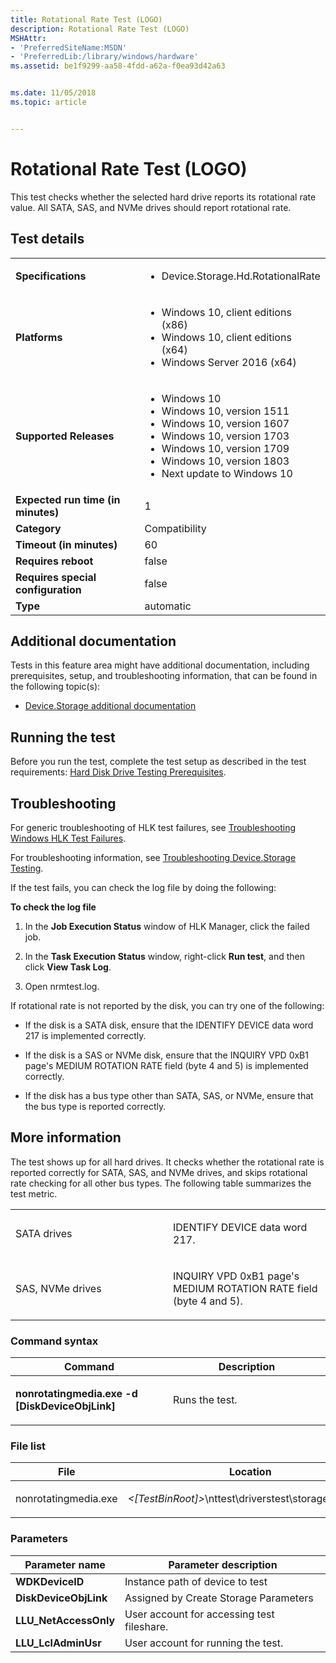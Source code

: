 ```yaml
---
title: Rotational Rate Test (LOGO)
description: Rotational Rate Test (LOGO)
MSHAttr:
- 'PreferredSiteName:MSDN'
- 'PreferredLib:/library/windows/hardware'
ms.assetid: be1f9299-aa58-4fdd-a62a-f0ea93d42a63


ms.date: 11/05/2018
ms.topic: article


---
```


# <span id="p_hlk_test.f629dae0-2e7c-4b36-a88d-a38d8f09a2dc"></span>Rotational Rate Test (LOGO)


This test checks whether the selected hard drive reports its rotational rate value. All SATA, SAS, and NVMe drives should report rotational rate.

## Test details

|||
|---|---|
| **Specifications**  | <ul><li>Device.Storage.Hd.RotationalRate</li></ul> |  
| **Platforms**   | <ul><li>Windows 10, client editions (x86)</li><li>Windows 10, client editions (x64)</li><li>Windows Server 2016 (x64)</li></ul> |
| **Supported Releases** | <ul><li>Windows 10</li><li>Windows 10, version 1511</li><li>Windows 10, version 1607</li><li>Windows 10, version 1703</li><li>Windows 10, version 1709</li><li>Windows 10, version 1803</li><li>Next update to Windows 10</li></ul> |
|**Expected run time (in minutes)**| 1 |
|**Category**| Compatibility |
|**Timeout (in minutes)**| 60 |
|**Requires reboot**| false |
|**Requires special configuration**| false |
|**Type**| automatic |



## <span id="Additional_documentation"></span><span id="additional_documentation"></span><span id="ADDITIONAL_DOCUMENTATION"></span>Additional documentation


Tests in this feature area might have additional documentation, including prerequisites, setup, and troubleshooting information, that can be found in the following topic(s):

-   [Device.Storage additional documentation](device-storage-additional-documentation.md)

## <span id="Running_the_test"></span><span id="running_the_test"></span><span id="RUNNING_THE_TEST"></span>Running the test


Before you run the test, complete the test setup as described in the test requirements: [Hard Disk Drive Testing Prerequisites](hard-disk-drive-testing-prerequisites.md).

## <span id="Troubleshooting"></span><span id="troubleshooting"></span><span id="TROUBLESHOOTING"></span>Troubleshooting


For generic troubleshooting of HLK test failures, see [Troubleshooting Windows HLK Test Failures](../user/troubleshooting-windows-hlk-test-failures.md).

For troubleshooting information, see [Troubleshooting Device.Storage Testing](troubleshooting-devicestorage-testing.md).

If the test fails, you can check the log file by doing the following:

**To check the log file**

1.  In the **Job Execution Status** window of HLK Manager, click the failed job.

2.  In the **Task Execution Status** window, right-click **Run test**, and then click **View Task Log**.

3.  Open nrmtest.log.

If rotational rate is not reported by the disk, you can try one of the following:

-   If the disk is a SATA disk, ensure that the IDENTIFY DEVICE data word 217 is implemented correctly.

-   If the disk is a SAS or NVMe disk, ensure that the INQUIRY VPD 0xB1 page's MEDIUM ROTATION RATE field (byte 4 and 5) is implemented correctly.

-   If the disk has a bus type other than SATA, SAS, or NVMe, ensure that the bus type is reported correctly.

## <span id="More_information"></span><span id="more_information"></span><span id="MORE_INFORMATION"></span>More information


The test shows up for all hard drives. It checks whether the rotational rate is reported correctly for SATA, SAS, and NVMe drives, and skips rotational rate checking for all other bus types. The following table summarizes the test metric.

<table>
<colgroup>
<col width="50%" />
<col width="50%" />
</colgroup>
<tbody>
<tr class="odd">
<td><p>SATA drives</p></td>
<td><p>IDENTIFY DEVICE data word 217.</p></td>
</tr>
<tr class="even">
<td><p>SAS, NVMe drives</p></td>
<td><p>INQUIRY VPD 0xB1 page&#39;s MEDIUM ROTATION RATE field (byte 4 and 5).</p></td>
</tr>
</tbody>
</table>



### <span id="Command_syntax"></span><span id="command_syntax"></span><span id="COMMAND_SYNTAX"></span>Command syntax

<table>
<colgroup>
<col width="50%" />
<col width="50%" />
</colgroup>
<thead>
<tr class="header">
<th>Command</th>
<th>Description</th>
</tr>
</thead>
<tbody>
<tr class="odd">
<td><p><strong>nonrotatingmedia.exe -d [DiskDeviceObjLink]</strong></p></td>
<td><p>Runs the test.</p></td>
</tr>
</tbody>
</table>



### <span id="File_list"></span><span id="file_list"></span><span id="FILE_LIST"></span>File list

<table>
<colgroup>
<col width="50%" />
<col width="50%" />
</colgroup>
<thead>
<tr class="header">
<th>File</th>
<th>Location</th>
</tr>
</thead>
<tbody>
<tr class="odd">
<td><p>nonrotatingmedia.exe</p></td>
<td><p><em>&lt;[TestBinRoot]&gt;</em>\nttest\driverstest\storage\wdk&lt;/p&gt;</td>
</tr>
</tbody>
</table>



### <span id="Parameters"></span><span id="parameters"></span><span id="PARAMETERS"></span>Parameters

| Parameter name         | Parameter description                      |
|------------------------|--------------------------------------------|
| **WDKDeviceID**        | Instance path of device to test            |
| **DiskDeviceObjLink**  | Assigned by Create Storage Parameters      |
| **LLU\_NetAccessOnly** | User account for accessing test fileshare. |
| **LLU\_LclAdminUsr**   | User account for running the test.         |












